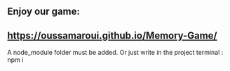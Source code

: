 ## Enjoy our game:
## https://oussamaroui.github.io/Memory-Game/
 
A node_module folder must be added.
Or just write in the project terminal : npm i
